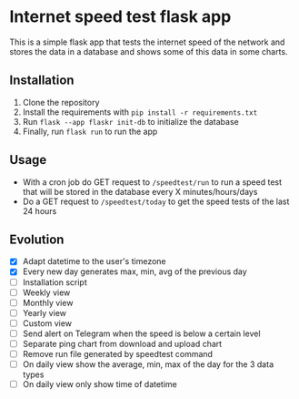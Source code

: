 # Internet speed test flask app

This is a simple flask app that tests the internet speed of the network and stores the data in a database and shows some
of this data in some charts.

## Installation

1. Clone the repository
2. Install the requirements with `pip install -r requirements.txt`
3. Run `flask --app flaskr init-db` to initialize the database
4. Finally, run `flask run` to run the app

## Usage

- With a cron job do GET request to `/speedtest/run` to run a speed test that will be stored in the database every X
  minutes/hours/days
- Do a GET request to `/speedtest/today` to get the speed tests of the last 24 hours

## Evolution

- [x] Adapt datetime to the user's timezone
- [x] Every new day generates max, min, avg of the previous day
- [ ] Installation script
- [ ] Weekly view
- [ ] Monthly view
- [ ] Yearly view
- [ ] Custom view
- [ ] Send alert on Telegram when the speed is below a certain level
- [ ] Separate ping chart from download and upload chart
- [ ] Remove run file generated by speedtest command
- [ ] On daily view show the average, min, max of the day for the 3 data types
- [ ] On daily view only show time of datetime